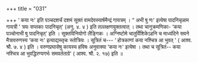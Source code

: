 +++
title = "031"

+++
‘ कया नः' इति पञ्चदशर्चं दशमं सूक्तं वामदेवस्यार्षमैन्द्रं गायत्रम् । “ अभी षु णः' इत्येषा पादनिचृन्नाम गायत्री ' त्रयः सप्तकाः पादनिचृत्' (अनु. ४. ४ ) इति तल्लक्षणयुक्तत्वात् । तथा चानुक्रमणिका- ‘कया पञ्चोनाभी षु पादनिचृत्' इति । सूक्तविनियोगो लैङ्गिकः । अग्निष्टोमे चातुर्विंशिकेऽहनि च माध्यंदिने सवने मैत्रावरुणस्य ‘कया नः' इत्याद्यस्तृचः स्तोत्रियः । सूत्रितं च--- ‘ होत्रकाणां कया नश्चित्र आ भुवत् ' ( आश्व. श्रौ. ७. ४ ) इति । वरुणप्रघासेषु कायस्य हविषः अनुवाक्या ‘कया नः' इत्येषा । तथा च सूत्रितं-- कया नश्चित्र आ भुवद्धिरण्यगर्भः समवर्तताग्रे' ( आश्व. श्रौ. २. १७) इति ॥